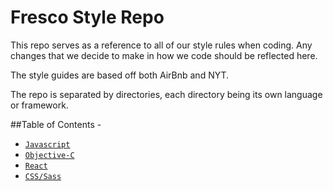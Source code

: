 # Fresco Style Repo

This repo serves as a reference to all of our style rules when coding. Any changes that we decide to make in how we code should be reflected here.

The style guides are based off both AirBnb and NYT.

The repo is separated by directories, each directory being its own language or framework.

##Table of Contents - 

- [`Javascript`](/javascript/readme.md)
- [`Objective-C`](/objective-c/readme.md)
- [`React`](/react/readme.md)
- [`CSS/Sass`](/css/readme.md)
